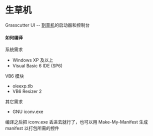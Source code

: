 ﻿# 生草机

Grasscutter UI -- [割草机](https://github.com/Grasscutters/Grasscutter)的启动器和控制台

#### 如何编译

系统需求

- Windows XP 及以上
- Visual Basic 6 IDE (SP6)

VB6 模块

- oleexp.tlb
- VB6 Resizer 2

其它需求

- GNU iconv.exe



编译之后把 iconv.exe 丢进去就行了，也可以用 Make-My-Manifest 生成 manifest 以打包所需的控件
